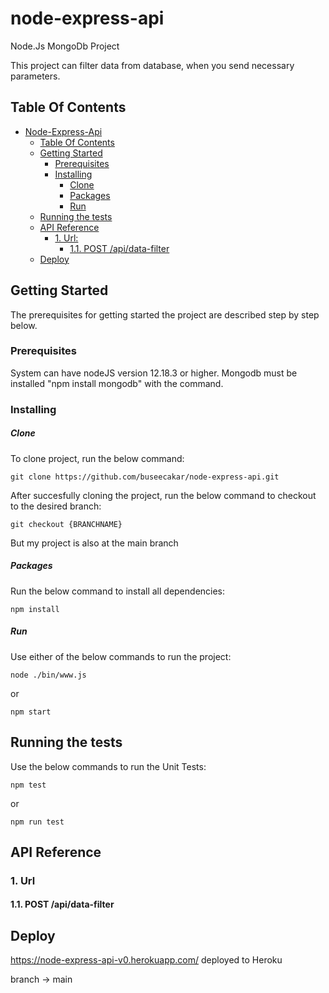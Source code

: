 # node-express-api
Node.Js MongoDb Project

This project can filter data from database, when you send necessary parameters.


## Table Of Contents
- [Node-Express-Api](#node-express-api)
  - [Table Of Contents](#table-of-contents)
  - [Getting Started](#getting-started)
    - [Prerequisites](#prerequisites)
    - [Installing](#installing)
        - [Clone](#clone)
        - [Packages](#packages)
        - [Run](#run)
  - [Running the tests](#running-the-tests)
  - [API Reference](#api-reference)
    - [1. Url:](#1-Url)
      - [1.1. POST /api/data-filter](#11-post-api-data-filter)
  - [Deploy](#deploy)   


## Getting Started

The prerequisites for getting started the project are described step by step below.

### Prerequisites

System can have nodeJS version 12.18.3 or higher.
Mongodb must be installed "npm install mongodb" with the command.

### Installing

##### Clone

To clone project, run the below command:

    git clone https://github.com/buseecakar/node-express-api.git
             
After succesfully cloning the project, run the below command to checkout to the desired branch:

    git checkout {BRANCHNAME}  

But my project is also at the main branch


##### Packages

Run the below command to install all dependencies:

```
npm install
```


##### Run

Use either of the below commands to run the project:

```
node ./bin/www.js
```

or

```
npm start
```


## Running the tests

Use the below commands to run the Unit Tests:

```
npm test
```

or 

```
npm run test
```


## API Reference

### 1. Url

#### 1.1. POST /api/data-filter


## Deploy

https://node-express-api-v0.herokuapp.com/ deployed to Heroku

branch -> main
  

